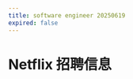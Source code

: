```yaml
---
title: software engineer 20250619
expired: false
---
```


# Netflix 招聘信息

<JobPostingTable job-posting-json-path="netflix/data/software-engineer-20250619.json" />
